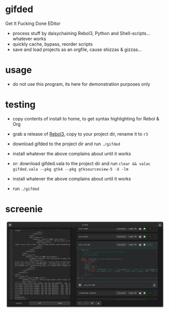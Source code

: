 # gifded
Get It Fucking Done EDitor  

- process stuff by daisychaining Rebol3, Python and Shell-scripts... whatever works  
- quickly cache, bypass, reorder scripts  
- save and load projects as an orgfile, cause shizzas & gizzas...  

# usage
- do not use this program, its here for demonstration purposes only

# testing
- copy contents of install to home, to get syntax highlighting for Rebol & Org
- grab a release of [Rebol3](https://github.com/Oldes/Rebol3/releases/tag/3.9.0), copy to your project dir, rename it to `r3`  

- download gifded to the project dir and run `./gifded`
- install whatever the above complains about until it works  

- or: download gifded.vala to the project dir and run `clear && valac gifded.vala --pkg gtk4 --pkg gtksourceview-5 -X -lm`
- install whatever the above complains about until it works
- run `./gifded`

# screenie
![screenie](./screenies/220828_gifded_screenie.png)
